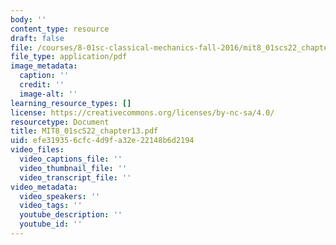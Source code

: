 ```yaml
---
body: ''
content_type: resource
draft: false
file: /courses/8-01sc-classical-mechanics-fall-2016/mit8_01scs22_chapter13.pdf
file_type: application/pdf
image_metadata:
  caption: ''
  credit: ''
  image-alt: ''
learning_resource_types: []
license: https://creativecommons.org/licenses/by-nc-sa/4.0/
resourcetype: Document
title: MIT8_01scS22_chapter13.pdf
uid: efe31935-6cfc-4d9f-a32e-22148b6d2194
video_files:
  video_captions_file: ''
  video_thumbnail_file: ''
  video_transcript_file: ''
video_metadata:
  video_speakers: ''
  video_tags: ''
  youtube_description: ''
  youtube_id: ''
---
```

